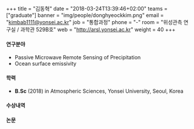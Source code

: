 ﻿+++
title = "김동혁"
date = "2018-03-24T13:39:46+02:00"
teams = ["graduate"]
banner = "img/people/donghyeockkim.png"
email = "kimbab1111@yonsei.ac.kr"
job = "통합과정"
phone = "-"
room = "위성관측 연구실 / 과학관 529B호"
web = "http://arsl.yonsei.ac.kr"
weight = 40
+++

#### 연구분야
+ Passive Microwave Remote Sensing of Precipitation
+ Ocean surface emissivity

#### 학력
 + **B.Sc** (2018) in Atmospheric Sciences, Yonsei University, Seoul, Korea

#### 수상내역


#### 논문

